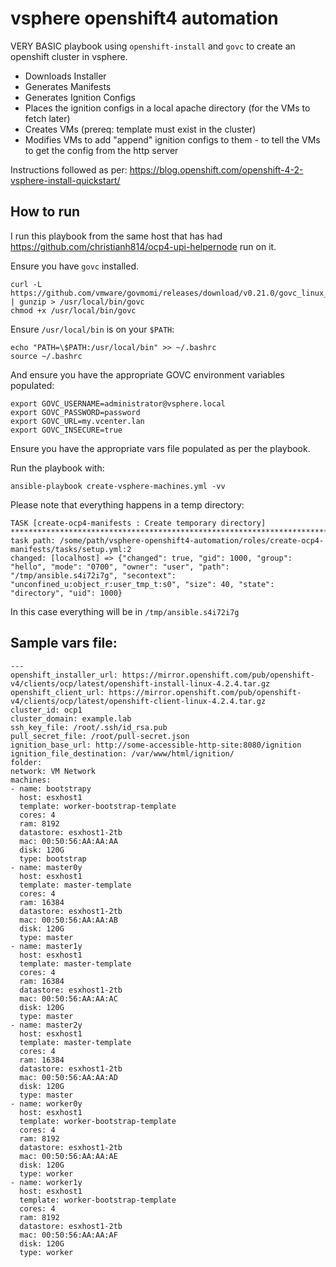 # vsphere openshift4 automation

VERY BASIC playbook using `openshift-install` and `govc` to create an openshift cluster in vsphere.

- Downloads Installer
- Generates Manifests
- Generates Ignition Configs
- Places the ignition configs in a local apache directory (for the VMs to fetch later)
- Creates VMs (prereq: template must exist in the cluster)
- Modifies VMs to add "append" ignition configs to them - to tell the VMs to get the config from the http server

Instructions followed as per: https://blog.openshift.com/openshift-4-2-vsphere-install-quickstart/

## How to run

I run this playbook from the same host that has had https://github.com/christianh814/ocp4-upi-helpernode run on it.

Ensure you have `govc` installed. 

```
curl -L https://github.com/vmware/govmomi/releases/download/v0.21.0/govc_linux_amd64.gz | gunzip > /usr/local/bin/govc
chmod +x /usr/local/bin/govc
```

Ensure `/usr/local/bin` is on your `$PATH`:

```
echo "PATH=\$PATH:/usr/local/bin" >> ~/.bashrc
source ~/.bashrc
```


And ensure you have the appropriate GOVC environment variables populated:

```
export GOVC_USERNAME=administrator@vsphere.local
export GOVC_PASSWORD=password
export GOVC_URL=my.vcenter.lan
export GOVC_INSECURE=true
```
Ensure you have the appropriate vars file populated as per the playbook.

Run the playbook with:

```
ansible-playbook create-vsphere-machines.yml -vv
```

Please note that everything happens in a temp directory:

```
TASK [create-ocp4-manifests : Create temporary directory] **********************************************************************************************************
task path: /some/path/vsphere-openshift4-automation/roles/create-ocp4-manifests/tasks/setup.yml:2
changed: [localhost] => {"changed": true, "gid": 1000, "group": "hello", "mode": "0700", "owner": "user", "path": "/tmp/ansible.s4i72i7g", "secontext": "unconfined_u:object_r:user_tmp_t:s0", "size": 40, "state": "directory", "uid": 1000}
```

In this case everything will be in `/tmp/ansible.s4i72i7g`

## Sample vars file:

```
---
openshift_installer_url: https://mirror.openshift.com/pub/openshift-v4/clients/ocp/latest/openshift-install-linux-4.2.4.tar.gz
openshift_client_url: https://mirror.openshift.com/pub/openshift-v4/clients/ocp/latest/openshift-client-linux-4.2.4.tar.gz
cluster_id: ocp1
cluster_domain: example.lab
ssh_key_file: /root/.ssh/id_rsa.pub
pull_secret_file: /root/pull-secret.json
ignition_base_url: http://some-accessible-http-site:8080/ignition
ignition_file_destination: /var/www/html/ignition/
folder:
network: VM Network
machines:
- name: bootstrapy
  host: esxhost1
  template: worker-bootstrap-template
  cores: 4
  ram: 8192
  datastore: esxhost1-2tb
  mac: 00:50:56:AA:AA:AA
  disk: 120G
  type: bootstrap
- name: master0y
  host: esxhost1
  template: master-template
  cores: 4
  ram: 16384
  datastore: esxhost1-2tb
  mac: 00:50:56:AA:AA:AB
  disk: 120G
  type: master
- name: master1y
  host: esxhost1
  template: master-template
  cores: 4
  ram: 16384
  datastore: esxhost1-2tb
  mac: 00:50:56:AA:AA:AC
  disk: 120G
  type: master
- name: master2y
  host: esxhost1
  template: master-template
  cores: 4
  ram: 16384
  datastore: esxhost1-2tb
  mac: 00:50:56:AA:AA:AD
  disk: 120G
  type: master
- name: worker0y
  host: esxhost1
  template: worker-bootstrap-template
  cores: 4
  ram: 8192
  datastore: esxhost1-2tb
  mac: 00:50:56:AA:AA:AE
  disk: 120G
  type: worker
- name: worker1y
  host: esxhost1
  template: worker-bootstrap-template
  cores: 4
  ram: 8192
  datastore: esxhost1-2tb
  mac: 00:50:56:AA:AA:AF
  disk: 120G
  type: worker
```